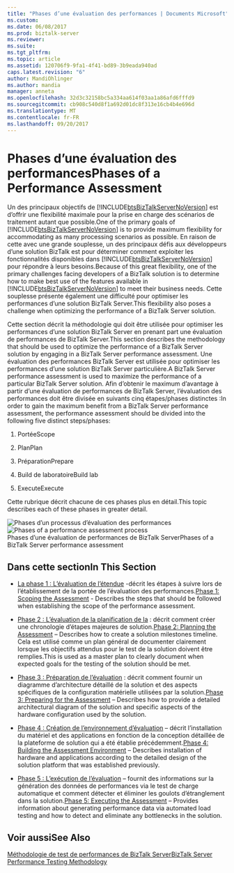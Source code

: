```yaml
---
title: "Phases d’une évaluation des performances | Documents Microsoft"
ms.custom: 
ms.date: 06/08/2017
ms.prod: biztalk-server
ms.reviewer: 
ms.suite: 
ms.tgt_pltfrm: 
ms.topic: article
ms.assetid: 120706f9-9fa1-4f41-bd89-3b9eada940ad
caps.latest.revision: "6"
author: MandiOhlinger
ms.author: mandia
manager: anneta
ms.openlocfilehash: 32d3c32158bc5a334aa614f03aa1a86afd6fffd9
ms.sourcegitcommit: cb908c540d8f1a692d01dc8f313e16cb4b4e696d
ms.translationtype: MT
ms.contentlocale: fr-FR
ms.lasthandoff: 09/20/2017
---
```

# <a name="phases-of-a-performance-assessment"></a><span data-ttu-id="7ca25-102">Phases d’une évaluation des performances</span><span class="sxs-lookup"><span data-stu-id="7ca25-102">Phases of a Performance Assessment</span></span>
<span data-ttu-id="7ca25-103">Un des principaux objectifs de [!INCLUDE[btsBizTalkServerNoVersion](../includes/btsbiztalkservernoversion-md.md)] est d’offrir une flexibilité maximale pour la prise en charge des scénarios de traitement autant que possible.</span><span class="sxs-lookup"><span data-stu-id="7ca25-103">One of the primary goals of [!INCLUDE[btsBizTalkServerNoVersion](../includes/btsbiztalkservernoversion-md.md)] is to provide maximum flexibility for accommodating as many processing scenarios as possible.</span></span> <span data-ttu-id="7ca25-104">En raison de cette avec une grande souplesse, un des principaux défis aux développeurs d’une solution BizTalk est pour déterminer comment exploiter les fonctionnalités disponibles dans [!INCLUDE[btsBizTalkServerNoVersion](../includes/btsbiztalkservernoversion-md.md)] pour répondre à leurs besoins.</span><span class="sxs-lookup"><span data-stu-id="7ca25-104">Because of this great flexibility, one of the primary challenges facing developers of a BizTalk solution is to determine how to make best use of the features available in [!INCLUDE[btsBizTalkServerNoVersion](../includes/btsbiztalkservernoversion-md.md)] to meet their business needs.</span></span> <span data-ttu-id="7ca25-105">Cette souplesse présente également une difficulté pour optimiser les performances d’une solution BizTalk Server.</span><span class="sxs-lookup"><span data-stu-id="7ca25-105">This flexibility also poses a challenge when optimizing the performance of a BizTalk Server solution.</span></span>  
  
 <span data-ttu-id="7ca25-106">Cette section décrit la méthodologie qui doit être utilisée pour optimiser les performances d’une solution BizTalk Server en prenant part une évaluation de performances de BizTalk Server.</span><span class="sxs-lookup"><span data-stu-id="7ca25-106">This section describes the methodology that should be used to optimize the performance of a BizTalk Server solution by engaging in a BizTalk Server performance assessment.</span></span> <span data-ttu-id="7ca25-107">Une évaluation des performances BizTalk Server est utilisée pour optimiser les performances d’une solution BizTalk Server particulière.</span><span class="sxs-lookup"><span data-stu-id="7ca25-107">A BizTalk Server performance assessment is used to maximize the performance of a particular BizTalk Server solution.</span></span> <span data-ttu-id="7ca25-108">Afin d’obtenir le maximum d’avantage à partir d’une évaluation de performances de BizTalk Server, l’évaluation des performances doit être divisée en suivants cinq étapes/phases distinctes :</span><span class="sxs-lookup"><span data-stu-id="7ca25-108">In order to gain the maximum benefit from a BizTalk Server performance assessment, the performance assessment should be divided into the following five distinct steps/phases:</span></span>  
  
1.  <span data-ttu-id="7ca25-109">Portée</span><span class="sxs-lookup"><span data-stu-id="7ca25-109">Scope</span></span>  
  
2.  <span data-ttu-id="7ca25-110">Plan</span><span class="sxs-lookup"><span data-stu-id="7ca25-110">Plan</span></span>  
  
3.  <span data-ttu-id="7ca25-111">Préparation</span><span class="sxs-lookup"><span data-stu-id="7ca25-111">Prepare</span></span>  
  
4.  <span data-ttu-id="7ca25-112">Build de laboratoire</span><span class="sxs-lookup"><span data-stu-id="7ca25-112">Build lab</span></span>  
  
5.  <span data-ttu-id="7ca25-113">Execute</span><span class="sxs-lookup"><span data-stu-id="7ca25-113">Execute</span></span>  
  
 <span data-ttu-id="7ca25-114">Cette rubrique décrit chacune de ces phases plus en détail.</span><span class="sxs-lookup"><span data-stu-id="7ca25-114">This topic describes each of these phases in greater detail.</span></span>  
  
 <span data-ttu-id="7ca25-115">![Phases d’un processus d’évaluation des performances](../technical-guides/media/assessmentprocess.gif "AssessmentProcess")</span><span class="sxs-lookup"><span data-stu-id="7ca25-115">![Phases of a performance assessment process](../technical-guides/media/assessmentprocess.gif "AssessmentProcess")</span></span>  
<span data-ttu-id="7ca25-116">Phases d’une évaluation de performances de BizTalk Server</span><span class="sxs-lookup"><span data-stu-id="7ca25-116">Phases of a BizTalk Server performance assessment</span></span>  
  
## <a name="in-this-section"></a><span data-ttu-id="7ca25-117">Dans cette section</span><span class="sxs-lookup"><span data-stu-id="7ca25-117">In This Section</span></span>  
  
-   <span data-ttu-id="7ca25-118">[La phase 1 : L’évaluation de l’étendue](../technical-guides/phase-1-scoping-the-assessment.md) -décrit les étapes à suivre lors de l’établissement de la portée de l’évaluation des performances.</span><span class="sxs-lookup"><span data-stu-id="7ca25-118">[Phase 1: Scoping the Assessment](../technical-guides/phase-1-scoping-the-assessment.md) - Describes the steps that should be followed when establishing the scope of the performance assessment.</span></span>  
  
-   <span data-ttu-id="7ca25-119">[Phase 2 : L’évaluation de la planification de la](../technical-guides/phase-2-planning-the-assessment.md) : décrit comment créer une chronologie d’étapes majeures de solution.</span><span class="sxs-lookup"><span data-stu-id="7ca25-119">[Phase 2: Planning the Assessment](../technical-guides/phase-2-planning-the-assessment.md) – Describes how to create a solution milestones timeline.</span></span> <span data-ttu-id="7ca25-120">Cela est utilisé comme un plan général de documenter clairement lorsque les objectifs attendus pour le test de la solution doivent être remplies.</span><span class="sxs-lookup"><span data-stu-id="7ca25-120">This is used as a master plan to clearly document when expected goals for the testing of the solution should be met.</span></span>  
  
-   <span data-ttu-id="7ca25-121">[Phase 3 : Préparation de l’évaluation](../technical-guides/phase-3-preparing-for-the-assessment.md) : décrit comment fournir un diagramme d’architecture détaillé de la solution et des aspects spécifiques de la configuration matérielle utilisées par la solution.</span><span class="sxs-lookup"><span data-stu-id="7ca25-121">[Phase 3: Preparing for the Assessment](../technical-guides/phase-3-preparing-for-the-assessment.md) – Describes how to provide a detailed architectural diagram of the solution and specific aspects of the hardware configuration used by the solution.</span></span>  
  
-   <span data-ttu-id="7ca25-122">[Phase 4 : Création de l’environnement d’évaluation](../technical-guides/phase-4-building-the-assessment-environment.md) – décrit l’installation du matériel et des applications en fonction de la conception détaillée de la plateforme de solution qui a été établie précédemment.</span><span class="sxs-lookup"><span data-stu-id="7ca25-122">[Phase 4: Building the Assessment Environment](../technical-guides/phase-4-building-the-assessment-environment.md) – Describes installation of hardware and applications according to the detailed design of the solution platform that was established previously.</span></span>  
  
-   <span data-ttu-id="7ca25-123">[Phase 5 : L’exécution de l’évaluation](../technical-guides/phase-5-executing-the-assessment.md) – fournit des informations sur la génération des données de performances via le test de charge automatique et comment détecter et éliminer les goulots d’étranglement dans la solution.</span><span class="sxs-lookup"><span data-stu-id="7ca25-123">[Phase 5: Executing the Assessment](../technical-guides/phase-5-executing-the-assessment.md) – Provides information about generating performance data via automated load testing and how to detect and eliminate any bottlenecks in the solution.</span></span>  
  
## <a name="see-also"></a><span data-ttu-id="7ca25-124">Voir aussi</span><span class="sxs-lookup"><span data-stu-id="7ca25-124">See Also</span></span>  
 [<span data-ttu-id="7ca25-125">Méthodologie de test de performances de BizTalk Server</span><span class="sxs-lookup"><span data-stu-id="7ca25-125">BizTalk Server Performance Testing Methodology</span></span>](../technical-guides/biztalk-server-performance-testing-methodology.md)
